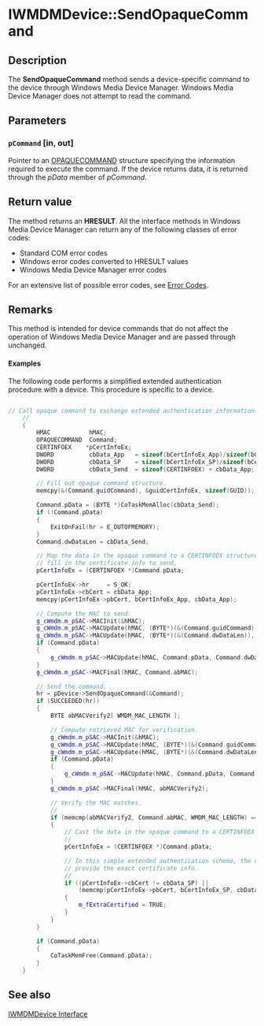 # IWMDMDevice::SendOpaqueCommand

## Description

The **SendOpaqueCommand** method sends a device-specific command to the device through Windows Media Device Manager. Windows Media Device Manager does not attempt to read the command.

## Parameters

### `pCommand` [in, out]

Pointer to an [OPAQUECOMMAND](https://learn.microsoft.com/windows/desktop/WMDM/opaquecommand) structure specifying the information required to execute the command. If the device returns data, it is returned through the *pData* member of *pCommand*.

## Return value

The method returns an **HRESULT**. All the interface methods in Windows Media Device Manager can return any of the following classes of error codes:

* Standard COM error codes
* Windows error codes converted to HRESULT values
* Windows Media Device Manager error codes

For an extensive list of possible error codes, see [Error Codes](https://learn.microsoft.com/windows/desktop/WMDM/error-codes).

## Remarks

This method is intended for device commands that do not affect the operation of Windows Media Device Manager and are passed through unchanged.

#### Examples

The following code performs a simplified extended authentication procedure with a device. This procedure is specific to a device.

```cpp

// Call opaque command to exchange extended authentication information.
    //
    {
        HMAC           hMAC;
        OPAQUECOMMAND  Command;
        CERTINFOEX    *pCertInfoEx;
        DWORD          cbData_App   = sizeof(bCertInfoEx_App)/sizeof(bCertInfoEx_App[0]);
        DWORD          cbData_SP    = sizeof(bCertInfoEx_SP)/sizeof(bCertInfoEx_SP[0]);
        DWORD          cbData_Send  = sizeof(CERTINFOEX) + cbData_App;

        // Fill out opaque command structure.
        memcpy(&(Command.guidCommand), &guidCertInfoEx, sizeof(GUID));

        Command.pData = (BYTE *)CoTaskMemAlloc(cbData_Send);
        if (!Command.pData)
        {
            ExitOnFail(hr = E_OUTOFMEMORY);
        }
        Command.dwDataLen = cbData_Send;

        // Map the data in the opaque command to a CERTINFOEX structure, and
        // fill in the certificate info to send.
        pCertInfoEx = (CERTINFOEX *)Command.pData;

        pCertInfoEx->hr     = S_OK;
        pCertInfoEx->cbCert = cbData_App;
        memcpy(pCertInfoEx->pbCert, bCertInfoEx_App, cbData_App);

        // Compute the MAC to send.
        g_cWmdm.m_pSAC->MACInit(&hMAC);
        g_cWmdm.m_pSAC->MACUpdate(hMAC, (BYTE*)(&(Command.guidCommand)), sizeof(GUID));
        g_cWmdm.m_pSAC->MACUpdate(hMAC, (BYTE*)(&(Command.dwDataLen)), sizeof(Command.dwDataLen));
        if (Command.pData)
        {
            g_cWmdm.m_pSAC->MACUpdate(hMAC, Command.pData, Command.dwDataLen);
        }
        g_cWmdm.m_pSAC->MACFinal(hMAC, Command.abMAC);

        // Send the command.
        hr = pDevice->SendOpaqueCommand(&Command);
        if (SUCCEEDED(hr))
        {
            BYTE abMACVerify2[ WMDM_MAC_LENGTH ];

            // Compute retrieved MAC for verification.
            g_cWmdm.m_pSAC->MACInit(&hMAC);
            g_cWmdm.m_pSAC->MACUpdate(hMAC, (BYTE*)(&(Command.guidCommand)), sizeof(GUID));
            g_cWmdm.m_pSAC->MACUpdate(hMAC, (BYTE*)(&(Command.dwDataLen)), sizeof(Command.dwDataLen));
            if (Command.pData)
            {
                g_cWmdm.m_pSAC->MACUpdate(hMAC, Command.pData, Command.dwDataLen);
            }
            g_cWmdm.m_pSAC->MACFinal(hMAC, abMACVerify2);

            // Verify the MAC matches.
            //
            if (memcmp(abMACVerify2, Command.abMAC, WMDM_MAC_LENGTH) == 0)
            {
                // Cast the data in the opaque command to a CERTINFOEX structure.
                //
                pCertInfoEx = (CERTINFOEX *)Command.pData;

                // In this simple extended authentication scheme, the callee must
                // provide the exact certificate info.
                //
                if ((pCertInfoEx->cbCert != cbData_SP) ||
                    (memcmp(pCertInfoEx->pbCert, bCertInfoEx_SP, cbData_SP) == 0))
                {
                    m_fExtraCertified = TRUE;
                }
            }
        }

        if (Command.pData)
        {
            CoTaskMemFree(Command.pData);
        }
    }

```

## See also

[IWMDMDevice Interface](https://learn.microsoft.com/windows/desktop/api/mswmdm/nn-mswmdm-iwmdmdevice)